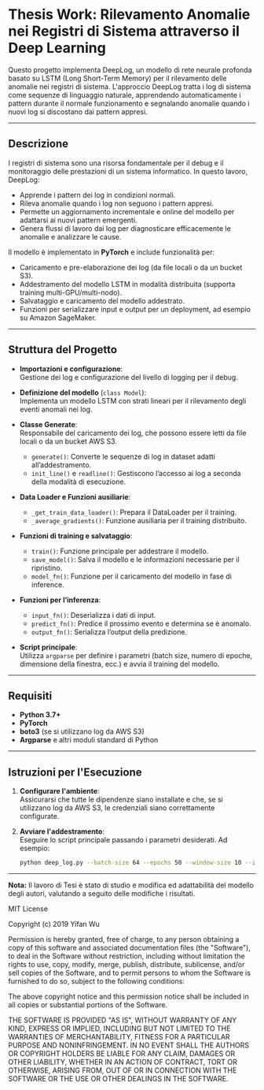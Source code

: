 # Thesis Work: Rilevamento Anomalie nei Registri di Sistema attraverso il Deep Learning

Questo progetto implementa DeepLog, un modello di rete neurale profonda basato su LSTM (Long Short-Term Memory) per il rilevamento delle anomalie nei registri di sistema. L'approccio DeepLog tratta i log di sistema come sequenze di linguaggio naturale, apprendendo automaticamente i pattern durante il normale funzionamento e segnalando anomalie quando i nuovi log si discostano dai pattern appresi.

---

## Descrizione

I registri di sistema sono una risorsa fondamentale per il debug e il monitoraggio delle prestazioni di un sistema informatico. In questo lavoro, DeepLog:
- Apprende i pattern dei log in condizioni normali.
- Rileva anomalie quando i log non seguono i pattern appresi.
- Permette un aggiornamento incrementale e online del modello per adattarsi ai nuovi pattern emergenti.
- Genera flussi di lavoro dai log per diagnosticare efficacemente le anomalie e analizzare le cause.

Il modello è implementato in **PyTorch** e include funzionalità per:
- Caricamento e pre-elaborazione dei log (da file locali o da un bucket S3).
- Addestramento del modello LSTM in modalità distribuita (supporta training multi-GPU/multi-nodo).
- Salvataggio e caricamento del modello addestrato.
- Funzioni per serializzare input e output per un deployment, ad esempio su Amazon SageMaker.

---

## Struttura del Progetto

- **Importazioni e configurazione**:  
  Gestione dei log e configurazione del livello di logging per il debug.

- **Definizione del modello** (`class Model`):  
  Implementa un modello LSTM con strati lineari per il rilevamento degli eventi anomali nei log.

- **Classe Generate**:  
  Responsabile del caricamento dei log, che possono essere letti da file locali o da un bucket AWS S3.  
  - `generate()`: Converte le sequenze di log in dataset adatti all’addestramento.
  - `init_line()` e `readline()`: Gestiscono l’accesso ai log a seconda della modalità di esecuzione.

- **Data Loader e Funzioni ausiliarie**:  
  - `_get_train_data_loader()`: Prepara il DataLoader per il training.
  - `_average_gradients()`: Funzione ausiliaria per il training distribuito.

- **Funzioni di training e salvataggio**:
  - `train()`: Funzione principale per addestrare il modello.
  - `save_model()`: Salva il modello e le informazioni necessarie per il ripristino.
  - `model_fn()`: Funzione per il caricamento del modello in fase di inference.

- **Funzioni per l’inferenza**:
  - `input_fn()`: Deserializza i dati di input.
  - `predict_fn()`: Predice il prossimo evento e determina se è anomalo.
  - `output_fn()`: Serializza l’output della predizione.

- **Script principale**:  
  Utilizza `argparse` per definire i parametri (batch size, numero di epoche, dimensione della finestra, ecc.) e avvia il training del modello.

---

## Requisiti

- **Python 3.7+**
- **PyTorch**
- **boto3** (se si utilizzano log da AWS S3)
- **Argparse** e altri moduli standard di Python


---

## Istruzioni per l'Esecuzione

1. **Configurare l'ambiente**:  
   Assicurarsi che tutte le dipendenze siano installate e che, se si utilizzano log da AWS S3, le credenziali siano correttamente configurate.

2. **Avviare l'addestramento**:  
   Eseguire lo script principale passando i parametri desiderati. Ad esempio:
   ```bash
   python deep_log.py --batch-size 64 --epochs 50 --window-size 10 --input-size 1 --hidden-size 64 --num-layers 2 --num-classes <NUM_CLASSES> --num-candidates <NUM_CANDIDATES> --local True


---

**Nota:** Il lavoro di Tesi è stato di studio e modifica ed adattabilità del modello degli autori, valutando a seguito delle modifiche i risultati.

MIT License

Copyright (c) 2019 Yifan Wu

Permission is hereby granted, free of charge, to any person obtaining a copy
of this software and associated documentation files (the "Software"), to deal
in the Software without restriction, including without limitation the rights
to use, copy, modify, merge, publish, distribute, sublicense, and/or sell
copies of the Software, and to permit persons to whom the Software is
furnished to do so, subject to the following conditions:

The above copyright notice and this permission notice shall be included in all
copies or substantial portions of the Software.

THE SOFTWARE IS PROVIDED "AS IS", WITHOUT WARRANTY OF ANY KIND, EXPRESS OR
IMPLIED, INCLUDING BUT NOT LIMITED TO THE WARRANTIES OF MERCHANTABILITY,
FITNESS FOR A PARTICULAR PURPOSE AND NONINFRINGEMENT. IN NO EVENT SHALL THE
AUTHORS OR COPYRIGHT HOLDERS BE LIABLE FOR ANY CLAIM, DAMAGES OR OTHER
LIABILITY, WHETHER IN AN ACTION OF CONTRACT, TORT OR OTHERWISE, ARISING FROM,
OUT OF OR IN CONNECTION WITH THE SOFTWARE OR THE USE OR OTHER DEALINGS IN THE
SOFTWARE.

